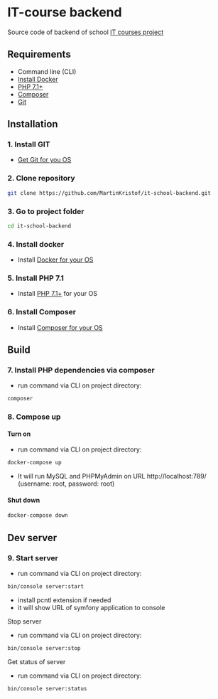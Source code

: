 # IT-course backend

Source code of backend of school [IT courses project](https://github.com/MartinKristof/it-courses-school)


## Requirements
- Command line (CLI)
- [Install Docker](https://docs.docker.com/install/)
- [PHP 7.1+](https://launchpad.net/~ondrej/+archive/ubuntu/php)
- [Composer](https://getcomposer.org/download/)
- [Git](https://git-scm.com/download/linux)

## Installation

### 1. Install GIT
- [Get Git for you OS](https://git-scm.com/download/linux)

### 2. Clone repository

```bash
git clone https://github.com/MartinKristof/it-school-backend.git
```

### 3. Go to project folder

```bash
cd it-school-backend
```

### 4. Install docker
* Install [Docker for your OS](https://docs.docker.com/install/)

### 5. Install PHP 7.1
* Install [PHP 7.1+](https://launchpad.net/~ondrej/+archive/ubuntu/php) for your OS

### 6. Install Composer
* Install [Composer for your OS](https://getcomposer.org/download/)

## Build

### 7. Install PHP dependencies via composer
- run command via CLI on project directory:
```bash
composer
```

### 8. Compose up
#### Turn on
- run command via CLI on project directory:
```bash
docker-compose up
```
- It will run MySQL and PHPMyAdmin on URL http://localhost:789/ (username: root, password: root)
#### Shut down
#### 
```bash
docker-compose down
```

## Dev server

### 9. Start server
- run command via CLI on project directory:
```bash
bin/console server:start
```
- install pcntl extension if needed
- it will show URL of symfony application to console

Stop server
- run command via CLI on project directory:
```bash
bin/console server:stop
```

Get status of server
- run command via CLI on project directory:
```bash
bin/console server:status
```
